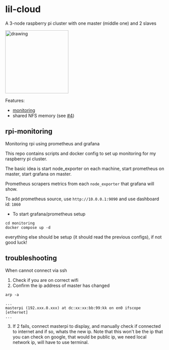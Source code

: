 # lil-cloud

A 3-node raspberry pi cluster with one master (middle one) and 2 slaves


<img src="https://user-images.githubusercontent.com/9902184/118766921-ed5aef00-b831-11eb-9d54-933c252ae5d8.jpg" alt="drawing" width="200"/>

Features:
- [monitoring](#rpi-monitoring)
- shared NFS memory (see [#4](/../../issues/4))




## rpi-monitoring
Monitoring rpi using prometheus and grafana

This repo contains scripts and docker config to set up monitoring for my raspberry pi cluster.

The basic idea is start node_exporter on each machine, start prometheus on master, start grafana on master.

Prometheus scrapers metrics from each `node_exporter` that grafana will show.

To add prometheus source, use `http://10.0.0.1:9090` and use dashboard id: `1860`


- To start grafana/prometheus setup

```
cd monitoring
docker compose up -d
```

everything else should be setup (it should read the previous configs), if not good luck!


## troubleshooting
When cannot connect via ssh
1. Check if you are on correct wifi
2. Confirm the ip address of master has changed
```
arp -a

...
masterpi (192.xxx.0.xxx) at dc:xx:xx:bb:99:kk on en0 ifscope [ethernet]
...

```

3. If 2 fails, connect masterpi to display, and manually check if connected to internet and if so, whats the new ip. Note that this won't be the ip that you can check on google, that would be public ip, we need local network ip, will have to use terminal.
